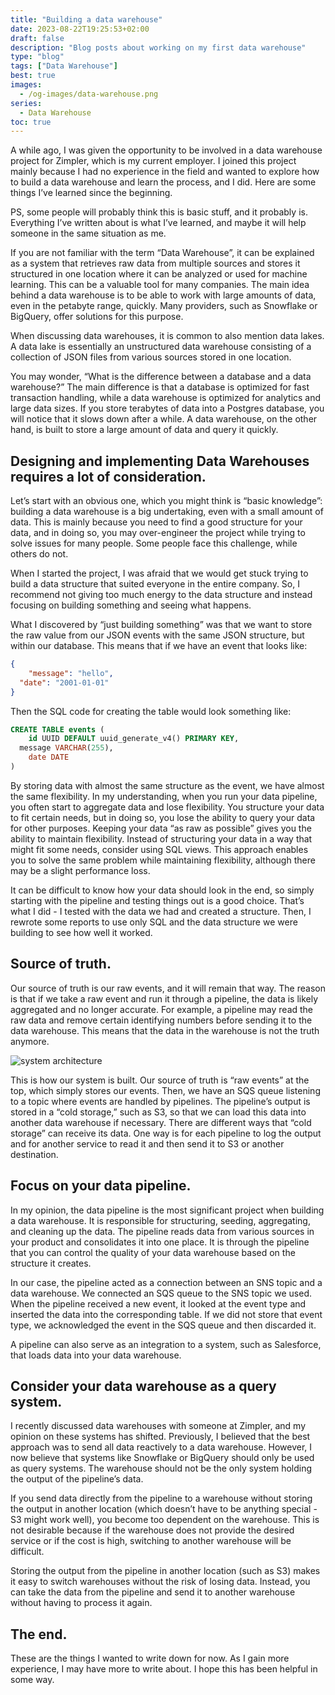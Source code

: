 ```yaml
---
title: "Building a data warehouse"
date: 2023-08-22T19:25:53+02:00
draft: false
description: "Blog posts about working on my first data warehouse"
type: "blog"
tags: ["Data Warehouse"]
best: true
images:
  - /og-images/data-warehouse.png
series:
  - Data Warehouse
toc: true
---
```


A while ago, I was given the opportunity to be involved in a data warehouse project for Zimpler, which is my current employer. I joined this project mainly because I had no experience in the field and wanted to explore how to build a data warehouse and learn the process, and I did. Here are some things I’ve learned since the beginning.

PS, some people will probably think this is basic stuff, and it probably is. Everything I’ve written about is what I’ve learned, and maybe it will help someone in the same situation as me.

If you are not familiar with the term “Data Warehouse”, it can be explained as a system that retrieves raw data from multiple sources and stores it structured in one location where it can be analyzed or used for machine learning. This can be a valuable tool for many companies. The main idea behind a data warehouse is to be able to work with large amounts of data, even in the petabyte range, quickly. Many providers, such as Snowflake or BigQuery, offer solutions for this purpose.

When discussing data warehouses, it is common to also mention data lakes. A data lake is essentially an unstructured data warehouse consisting of a collection of JSON files from various sources stored in one location.

You may wonder, “What is the difference between a database and a data warehouse?” The main difference is that a database is optimized for fast transaction handling, while a data warehouse is optimized for analytics and large data sizes. If you store terabytes of data into a Postgres database, you will notice that it slows down after a while. A data warehouse, on the other hand, is built to store a large amount of data and query it quickly.

## Designing and implementing Data Warehouses requires a lot of consideration.

Let’s start with an obvious one, which you might think is “basic knowledge”: building a data warehouse is a big undertaking, even with a small amount of data. This is mainly because you need to find a good structure for your data, and in doing so, you may over-engineer the project while trying to solve issues for many people. Some people face this challenge, while others do not.

When I started the project, I was afraid that we would get stuck trying to build a data structure that suited everyone in the entire company. So, I recommend not giving too much energy to the data structure and instead focusing on building something and seeing what happens.

What I discovered by “just building something” was that we want to store the raw value from our JSON events with the same JSON structure, but within our database. This means that if we have an event that looks like:

```json
{   
	"message": "hello",
  "date": "2001-01-01"
}
```

Then the SQL code for creating the table would look something like:

```sql
CREATE TABLE events (  
	id UUID DEFAULT uuid_generate_v4() PRIMARY KEY,
  message VARCHAR(255),
	date DATE
)
```

By storing data with almost the same structure as the event, we have almost the same flexibility. In my understanding, when you run your data pipeline, you often start to aggregate data and lose flexibility. You structure your data to fit certain needs, but in doing so, you lose the ability to query your data for other purposes. Keeping your data “as raw as possible” gives you the ability to maintain flexibility. Instead of structuring your data in a way that might fit some needs, consider using SQL views. This approach enables you to solve the same problem while maintaining flexibility, although there may be a slight performance loss.

It can be difficult to know how your data should look in the end, so simply starting with the pipeline and testing things out is a good choice. That’s what I did - I tested with the data we had and created a structure. Then, I rewrote some reports to use only SQL and the data structure we were building to see how well it worked.

## Source of truth.

Our source of truth is our raw events, and it will remain that way. The reason is that if we take a raw event and run it through a pipeline, the data is likely aggregated and no longer accurate. For example, a pipeline may read the raw data and remove certain identifying numbers before sending it to the data warehouse. This means that the data in the warehouse is not the truth anymore.

![system architecture](images/data-warehouse/pipeline.png)

This is how our system is built. Our source of truth is “raw events” at the top, which simply stores our events. Then, we have an SQS queue listening to a topic where events are handled by pipelines. The pipeline’s output is stored in a “cold storage,” such as S3, so that we can load this data into another data warehouse if necessary. There are different ways that “cold storage” can receive its data. One way is for each pipeline to log the output and for another service to read it and then send it to S3 or another destination.

## Focus on your data pipeline.

In my opinion, the data pipeline is the most significant project when building a data warehouse. It is responsible for structuring, seeding, aggregating, and cleaning up the data. The pipeline reads data from various sources in your product and consolidates it into one place. It is through the pipeline that you can control the quality of your data warehouse based on the structure it creates.

In our case, the pipeline acted as a connection between an SNS topic and a data warehouse. We connected an SQS queue to the SNS topic we used. When the pipeline received a new event, it looked at the event type and inserted the data into the corresponding table. If we did not store that event type, we acknowledged the event in the SQS queue and then discarded it.

A pipeline can also serve as an integration to a system, such as Salesforce, that loads data into your data warehouse.

## Consider your data warehouse as a query system.

I recently discussed data warehouses with someone at Zimpler, and my opinion on these systems has shifted. Previously, I believed that the best approach was to send all data reactively to a data warehouse. However, I now believe that systems like Snowflake or BigQuery should only be used as query systems. The warehouse should not be the only system holding the output of the pipeline’s data.

If you send data directly from the pipeline to a warehouse without storing the output in another location (which doesn’t have to be anything special - S3 might work well), you become too dependent on the warehouse. This is not desirable because if the warehouse does not provide the desired service or if the cost is high, switching to another warehouse will be difficult.

Storing the output from the pipeline in another location (such as S3) makes it easy to switch warehouses without the risk of losing data. Instead, you can take the data from the pipeline and send it to another warehouse without having to process it again.

## The end.

These are the things I wanted to write down for now. As I gain more experience, I may have more to write about. I hope this has been helpful in some way.
